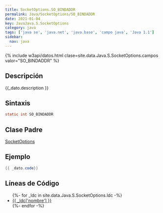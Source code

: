 ```yaml
---
title: SocketOptions.SO_BINDADDR
permalink: Java/SocketOptions/SO_BINDADDR
date: 2021-01-04
key: JavaJava.S.SocketOptions
category: java
tags: ['java se', 'java.net', 'java.base', 'campo java', 'Java 1.1']
sidebar: 
  nav: java
---
```


{% include w3api/datos.html clase=site.data.Java.S.SocketOptions.campos valor="SO_BINDADDR" %}

## Descripción
{{_dato.description }}

## Sintaxis
~~~java
static int SO_BINDADDR
~~~

## Clase Padre
[SocketOptions](/Java/SocketOptions/)

## Ejemplo
~~~java
{{ _dato.code}}
~~~

## Líneas de Código
<ul>
{%- for _ldc in site.data.Java.S.SocketOptions.ldc -%}
   <li>
       <a href="{{_ldc['url'] }}">{{ _ldc['nombre'] }}</a>
   </li>
{%- endfor -%}
</ul>
